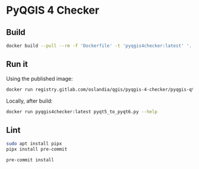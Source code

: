 # PyQGIS 4 Checker

## Build

```sh
docker build --pull --rm -f 'Dockerfile' -t 'pyqgis4checker:latest' '.'
```

## Run it

Using the published image:

```sh
docker run registry.gitlab.com/oslandia/qgis/pyqgis-4-checker/pyqgis-qt-checker:latest pyqt5_to_pyqt6.py --help
```

Locally, after build:

```sh
docker run pyqgis4checker:latest pyqt5_to_pyqt6.py --help
```

## Lint

```sh
sudo apt install pipx
pipx install pre-commit
```

```sh
pre-commit install
```
